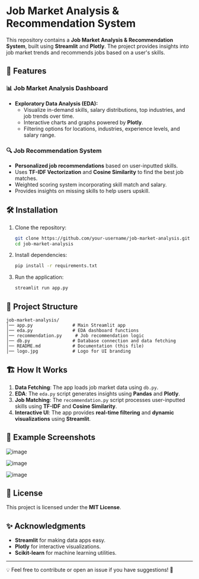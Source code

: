 # Job Market Analysis & Recommendation System

This repository contains a **Job Market Analysis & Recommendation System**, built using **Streamlit** and **Plotly**. The project provides insights into job market trends and recommends jobs based on a user's skills.

## 🚀 Features

### 📊 Job Market Analysis Dashboard
- **Exploratory Data Analysis (EDA):**
  - Visualize in-demand skills, salary distributions, top industries, and job trends over time.
  - Interactive charts and graphs powered by **Plotly**.
  - Filtering options for locations, industries, experience levels, and salary range.
  
### 🔍 Job Recommendation System
- **Personalized job recommendations** based on user-inputted skills.
- Uses **TF-IDF Vectorization** and **Cosine Similarity** to find the best job matches.
- Weighted scoring system incorporating skill match and salary.
- Provides insights on missing skills to help users upskill.

## 🛠️ Installation

1. Clone the repository:
   ```bash
   git clone https://github.com/your-username/job-market-analysis.git
   cd job-market-analysis
   ```

2. Install dependencies:
   ```bash
   pip install -r requirements.txt
   ```

3. Run the application:
   ```bash
   streamlit run app.py
   ```

## 📂 Project Structure
```
job-market-analysis/
│── app.py               # Main Streamlit app
│── eda.py               # EDA dashboard functions
│── recommendation.py     # Job recommendation logic
│── db.py                # Database connection and data fetching
│── README.md            # Documentation (this file)
│── logo.jpg             # Logo for UI branding
```

## 🏗️ How It Works
1. **Data Fetching**: The app loads job market data using `db.py`.
2. **EDA**: The `eda.py` script generates insights using **Pandas** and **Plotly**.
3. **Job Matching**: The `recommendation.py` script processes user-inputted skills using **TF-IDF** and **Cosine Similarity**.
4. **Interactive UI**: The app provides **real-time filtering** and **dynamic visualizations** using **Streamlit**.

## 📌 Example Screenshots

![image](https://github.com/user-attachments/assets/d9090890-1e40-4935-a7ee-1e4487b773d8)

![image](https://github.com/user-attachments/assets/d01f55c5-ed55-4517-991c-7024031178c1)

![image](https://github.com/user-attachments/assets/b3618cd6-4c86-46d8-84ed-40379f266dbc)



## 📜 License
This project is licensed under the **MIT License**.

## ✨ Acknowledgments
- **Streamlit** for making data apps easy.
- **Plotly** for interactive visualizations.
- **Scikit-learn** for machine learning utilities.

---
💡 Feel free to contribute or open an issue if you have suggestions! 🚀

